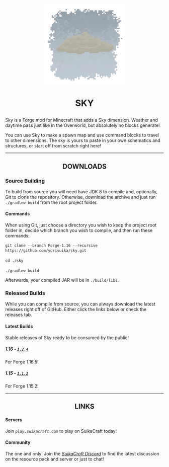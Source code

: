 <p align="center"><img src="https://github.com/yurisuika/Sky/blob/Forge-1.16/src/main/resources/pack.png?raw=true" width="256" height="256"></p>

# <p align="center">SKY</p>

Sky is a Forge mod for Minecraft that adds a Sky dimension. Weather and daytime pass just like in the Overworld, but absolutely no blocks generate!

You can use Sky to make a spawn map and use command blocks to travel to other dimensions. The sky is yours to paste in your own schematics and structures, or start off from scratch right here!

---

## <p align="center">DOWNLOADS</p>

### Source Building

To build from source you will need have JDK 8 to compile and, optionally, Git to clone the repository. Otherwise, download the archive and just run `./gradlew build` from the root project folder.

#### Commands

When using Git, just choose a directory you wish to keep the project root folder in, decide which branch you wish to compile, and then run these commands:

```shell script
git clone --branch Forge-1.16 --recursive https://github.com/yurisuika/sky.git

cd ./sky

./gradlew build
```

Afterwards, your compiled JAR will be in `./build/libs`.

### Released Builds

While you can compile from source, you can always download the latest releases right off of GitHub. Either click the links below or check the releases tab.

#### Latest Builds

Stable releases of Sky ready to be consumed by the public!

##### 1.16 - [*`1.2.4`*](https://github.com/yurisuika/Sky/releases/download/1.2.4/sky-1.16.5-1.2.4.jar)

For Forge 1.16.5!

##### 1.15 - [*`1.1.2`*](https://github.com/yurisuika/Sky/releases/download/1.1.2/sky-1.15.2-1.1.2.jar)

For Forge 1.15.2!

---

## <p align="center">LINKS</p>

#### Servers

Join *`play.suikacraft.com`* to play on SuikaCraft today!

#### Community

The one and only! Join the *[SuikaCraft Discord](https://discord.gg/0zdNEkQle7Qg9C1H)* to find the latest discussion on the resource pack and server or just to chat!

